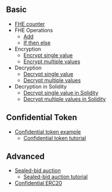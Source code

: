 ## Basic

- [FHE counter](fhe-counter.md)
- FHE Operations
  - [Add](fheadd.md)
  - [If then else](fheifthenelse.md)
- Encryption
  - [Encrypt single value](fhe-encrypt-single-value.md)
  - [Encrypt multiple values](fhe-encrypt-multiple-values.md)
- Decryption
  - [Decrypt single value](fhe-decrypt-single-value.md)
  - [Decrypt multiple values](fhe-decrypt-multiple-values.md)
- Decryption in Solidity
  - [Decrypt single value in Solidity](fhe-decrypt-single-value-in-solidity.md)
  - [Decrypt multiple values in Solidity](fhe-decrypt-multiple-values-in-solidity.md)

## Confidential Token

- [Confidential token example](confidential-token.md)
  - [Confidential token tutorial](confidential-token-tutorial.md)

## Advanced

- [Sealed-bid auction](sealed-bid-auction.md)
  - [Sealed-bid auction tutorial](sealed-bid-auction-tutorial.md)
- [Confidential ERC20](https://docs.openzeppelin.com/confidential-contracts/0.1.0/token)
